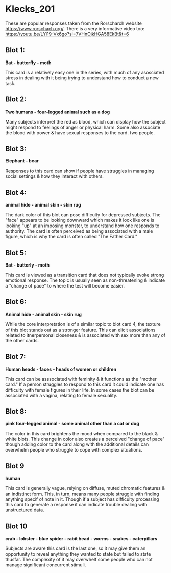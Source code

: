 # Klecks_201

These are popular responses taken from the Rorscharch website https://www.rorschach.org/. There is a very informative video too: https://youtu.be/LYi19-Vx6go?si=7VHnOjkHGA58EkBt&t=6

## Blot 1:

**Bat - butterfly - moth**

This card is a relatively easy one in the series, with much of any asosciated stress in dealing with it being trying to understand how to conduct a new task.

## Blot 2:

**Two humans - four-legged animal such as a dog**

Many subjects interpret the red as blood, which can display how the subject might respond to feelings of anger or physical harm. Some also associate the blood with power & have sexual responses to the card.
two people.

## Blot 3:

**Elephant - bear**

Responses to this card can show if people have struggles in managing social settings & how they interact with others.

## Blot 4:

**animal hide - animal skin - skin rug**

The dark color of this blot can pose difficulty for depressed subjects. The "face" appears to be looking downward which makes it look like one is looking "up" at an imposing monster, to understand how one responds to authority. The card is often perceived as being associated with a male figure, which is why the card is often called "The Father Card."

## Blot 5:

**Bat - butterly - moth**

This card is viewed as a transition card that does not typically evoke strong emotional response. The topic is usually seen as non-threatening & indicate a "change of pace" to where the test will become easier.

## Blot 6:

**Animal hide - animal skin - skin rug**

While the core interpretation is of a similar topic to blot card 4, the texture of this blot stands out as a stronger feature. This can elicit associations related to itnerpersonal closeness & is associated with sex more than any of the other cards.

## Blot 7:

**Human heads - faces - heads of women or children**

This card can be asssociated with feminity & it functions as the "mother card." If a person struggles to respond to this card it could indicate one has difficulty with female figures in their life. In some cases the blot can be associated with a vagina, relating to female sexuality.

## Blot 8:

**pink four-legged animal - some animal other than a cat or dog**

The color in this card brightens the mood when compared to the black & white blots. This change in color also creates a perceived "change of pace" though adding color to the card along with the additional details can overwhelm people who struggle to cope with complex situations.

## Blot 9

**human**

This card is generally vague, relying on diffuse, muted chromatic features & an indistinct form. This, in turn, means many people struggle with finding anything specif of note in it. Though if a subject has difficulty processing this card to generate a response it can indicate trouble dealing with unstructured data.

## Blot 10

**crab - lobster - blue spider - rabit head - worms - snakes - caterpillars**

Subjects are aware this card is the last one, so it may give them an opportunity to reveal anything they wanted to state but failed to state thusfar. The complexity of it may overwhelf some people who can not manage significant concurrent stimuli.
